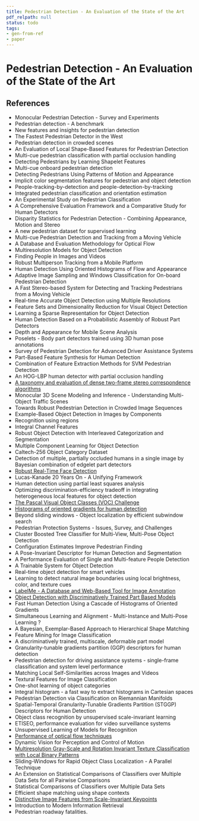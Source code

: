 ```yaml
---
title: Pedestrian Detection - An Evaluation of the State of the Art
pdf_relpath: null
status: todo
tags:
- gen-from-ref
- paper
---
```


# Pedestrian Detection - An Evaluation of the State of the Art

## References

- Monocular Pedestrian Detection - Survey and Experiments
- Pedestrian detection - A benchmark
- New features and insights for pedestrian detection
- The Fastest Pedestrian Detector in the West
- Pedestrian detection in crowded scenes
- An Evaluation of Local Shape-Based Features for Pedestrian Detection
- Multi-cue pedestrian classification with partial occlusion handling
- Detecting Pedestrians by Learning Shapelet Features
- Multi-cue onboard pedestrian detection
- Detecting Pedestrians Using Patterns of Motion and Appearance
- Implicit color segmentation features for pedestrian and object detection
- People-tracking-by-detection and people-detection-by-tracking
- Integrated pedestrian classification and orientation estimation
- An Experimental Study on Pedestrian Classification
- A Comprehensive Evaluation Framework and a Comparative Study for Human Detectors
- Disparity Statistics for Pedestrian Detection - Combining Appearance, Motion and Stereo
- A new pedestrian dataset for supervised learning
- Multi-cue Pedestrian Detection and Tracking from a Moving Vehicle
- A Database and Evaluation Methodology for Optical Flow
- Multiresolution Models for Object Detection
- Finding People in Images and Videos
- Robust Multiperson Tracking from a Mobile Platform
- Human Detection Using Oriented Histograms of Flow and Appearance
- Adaptive Image Sampling and Windows Classification for On-board Pedestrian Detection
- A Fast Stereo-based System for Detecting and Tracking Pedestrians from a Moving Vehicle
- Real-time Accurate Object Detection using Multiple Resolutions
- Feature Sets and Dimensionality Reduction for Visual Object Detection
- Learning a Sparse Representation for Object Detection
- Human Detection Based on a Probabilistic Assembly of Robust Part Detectors
- Depth and Appearance for Mobile Scene Analysis
- Poselets - Body part detectors trained using 3D human pose annotations
- Survey of Pedestrian Detection for Advanced Driver Assistance Systems
- Part-Based Feature Synthesis for Human Detection
- Combination of Feature Extraction Methods for SVM Pedestrian Detection
- An HOG-LBP human detector with partial occlusion handling
- [A taxonomy and evaluation of dense two-frame stereo correspondence algorithms](./a-taxonomy-and-evaluation-of-dense-two-frame-stereo-correspondence-algorithms.md)
- Monocular 3D Scene Modeling and Inference - Understanding Multi-Object Traffic Scenes
- Towards Robust Pedestrian Detection in Crowded Image Sequences
- Example-Based Object Detection in Images by Components
- Recognition using regions
- Integral Channel Features
- Robust Object Detection with Interleaved Categorization and Segmentation
- Multiple Component Learning for Object Detection
- Caltech-256 Object Category Dataset
- Detection of multiple, partially occluded humans in a single image by Bayesian combination of edgelet part detectors
- [Robust Real-Time Face Detection](./robust-real-time-face-detection.md)
- Lucas-Kanade 20 Years On - A Unifying Framework
- Human detection using partial least squares analysis
- Optimizing discrimination-efficiency tradeoff in integrating heterogeneous local features for object detection
- [The Pascal Visual Object Classes (VOC) Challenge](./the-pascal-visual-object-classes-voc-challenge.md)
- [Histograms of oriented gradients for human detection](./histograms-of-oriented-gradients-for-human-detection.md)
- Beyond sliding windows - Object localization by efficient subwindow search
- Pedestrian Protection Systems - Issues, Survey, and Challenges
- Cluster Boosted Tree Classifier for Multi-View, Multi-Pose Object Detection
- Configuration Estimates Improve Pedestrian Finding
- A Pose-Invariant Descriptor for Human Detection and Segmentation
- A Performance Evaluation of Single and Multi-feature People Detection
- A Trainable System for Object Detection
- Real-time object detection for smart vehicles
- Learning to detect natural image boundaries using local brightness, color, and texture cues
- [LabelMe - A Database and Web-Based Tool for Image Annotation](./labelme-a-database-and-web-based-tool-for-image-annotation.md)
- [Object Detection with Discriminatively Trained Part Based Models](./object-detection-with-discriminatively-trained-part-based-models.md)
- Fast Human Detection Using a Cascade of Histograms of Oriented Gradients
- Simultaneous Learning and Alignment - Multi-Instance and Multi-Pose Learning ?
- A Bayesian, Exemplar-Based Approach to Hierarchical Shape Matching
- Feature Mining for Image Classification
- A discriminatively trained, multiscale, deformable part model
- Granularity-tunable gradients partition (GGP) descriptors for human detection
- Pedestrian detection for driving assistance systems - single-frame classification and system level performance
- Matching Local Self-Similarities across Images and Videos
- Textural Features for Image Classification
- One-shot learning of object categories
- Integral histogram - a fast way to extract histograms in Cartesian spaces
- Pedestrian Detection via Classification on Riemannian Manifolds
- Spatial-Temporal Granularity-Tunable Gradients Partition (STGGP) Descriptors for Human Detection
- Object class recognition by unsupervised scale-invariant learning
- ETISEO, performance evaluation for video surveillance systems
- Unsupervised Learning of Models for Recognition
- [Performance of optical flow techniques](./performance-of-optical-flow-techniques.md)
- Dynamic Vision for Perception and Control of Motion
- [Multiresolution Gray-Scale and Rotation Invariant Texture Classification with Local Binary Patterns](./multiresolution-gray-scale-and-rotation-invariant-texture-classification-with-local-binary-patterns.md)
- Sliding-Windows for Rapid Object Class Localization - A Parallel Technique
- An Extension on Statistical Comparisons of Classifiers over Multiple Data Sets for all Pairwise Comparisons
- Statistical Comparisons of Classifiers over Multiple Data Sets
- Efficient shape matching using shape contexts
- [Distinctive Image Features from Scale-Invariant Keypoints](./distinctive-image-features-from-scale-invariant-keypoints.md)
- Introduction to Modern Information Retrieval
- Pedestrian roadway fatalities.
